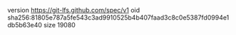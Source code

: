 version https://git-lfs.github.com/spec/v1
oid sha256:81805e787a5fe543c3ad9910525b4b407faad3c8c0e5387fd0994e1db5b63e40
size 19080
